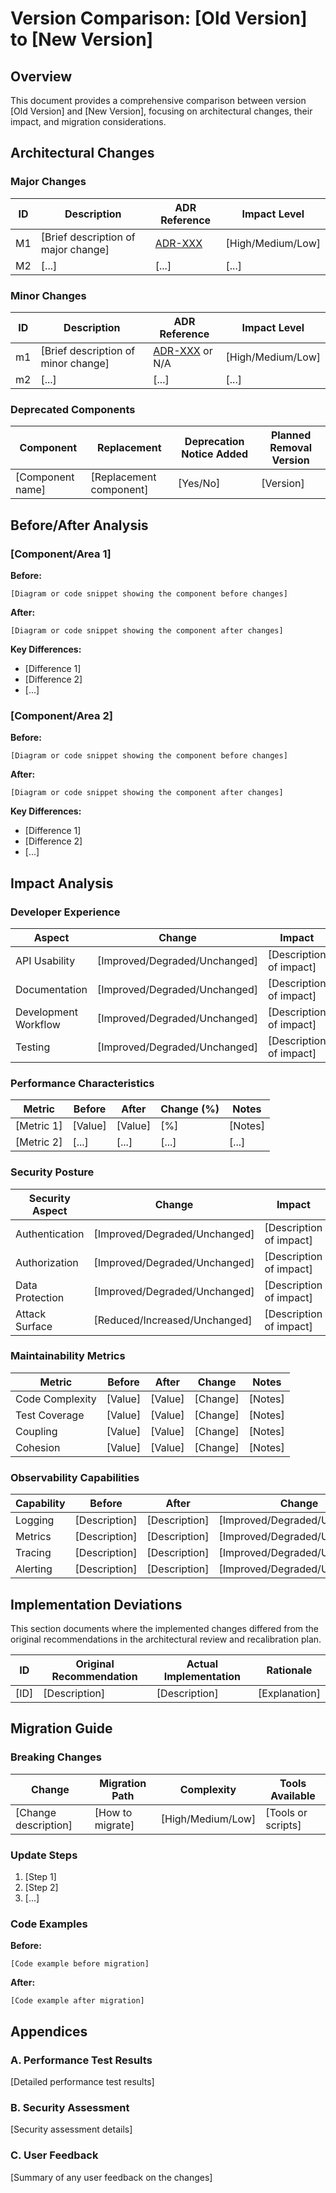 # Version Comparison: [Old Version] to [New Version]

## Overview

This document provides a comprehensive comparison between version [Old Version] and [New Version], focusing on architectural changes, their impact, and migration considerations.

## Architectural Changes

### Major Changes

| ID | Description | ADR Reference | Impact Level |
|----|-------------|--------------|--------------|
| M1 | [Brief description of major change] | [ADR-XXX](link-to-adr) | [High/Medium/Low] |
| M2 | [...] | [...] | [...] |

### Minor Changes

| ID | Description | ADR Reference | Impact Level |
|----|-------------|--------------|--------------|
| m1 | [Brief description of minor change] | [ADR-XXX](link-to-adr) or N/A | [High/Medium/Low] |
| m2 | [...] | [...] | [...] |

### Deprecated Components

| Component | Replacement | Deprecation Notice Added | Planned Removal Version |
|-----------|-------------|--------------------------|-------------------------|
| [Component name] | [Replacement component] | [Yes/No] | [Version] |

## Before/After Analysis

### [Component/Area 1]

**Before:**
```
[Diagram or code snippet showing the component before changes]
```

**After:**
```
[Diagram or code snippet showing the component after changes]
```

**Key Differences:**
* [Difference 1]
* [Difference 2]
* [...]

### [Component/Area 2]

**Before:**
```
[Diagram or code snippet showing the component before changes]
```

**After:**
```
[Diagram or code snippet showing the component after changes]
```

**Key Differences:**
* [Difference 1]
* [Difference 2]
* [...]

## Impact Analysis

### Developer Experience

| Aspect | Change | Impact |
|--------|--------|--------|
| API Usability | [Improved/Degraded/Unchanged] | [Description of impact] |
| Documentation | [Improved/Degraded/Unchanged] | [Description of impact] |
| Development Workflow | [Improved/Degraded/Unchanged] | [Description of impact] |
| Testing | [Improved/Degraded/Unchanged] | [Description of impact] |

### Performance Characteristics

| Metric | Before | After | Change (%) | Notes |
|--------|--------|-------|-----------|-------|
| [Metric 1] | [Value] | [Value] | [%] | [Notes] |
| [Metric 2] | [...] | [...] | [...] | [...] |

### Security Posture

| Security Aspect | Change | Impact |
|-----------------|--------|--------|
| Authentication | [Improved/Degraded/Unchanged] | [Description of impact] |
| Authorization | [Improved/Degraded/Unchanged] | [Description of impact] |
| Data Protection | [Improved/Degraded/Unchanged] | [Description of impact] |
| Attack Surface | [Reduced/Increased/Unchanged] | [Description of impact] |

### Maintainability Metrics

| Metric | Before | After | Change | Notes |
|--------|--------|-------|--------|-------|
| Code Complexity | [Value] | [Value] | [Change] | [Notes] |
| Test Coverage | [Value] | [Value] | [Change] | [Notes] |
| Coupling | [Value] | [Value] | [Change] | [Notes] |
| Cohesion | [Value] | [Value] | [Change] | [Notes] |

### Observability Capabilities

| Capability | Before | After | Change | Notes |
|------------|--------|-------|--------|-------|
| Logging | [Description] | [Description] | [Improved/Degraded/Unchanged] | [Notes] |
| Metrics | [Description] | [Description] | [Improved/Degraded/Unchanged] | [Notes] |
| Tracing | [Description] | [Description] | [Improved/Degraded/Unchanged] | [Notes] |
| Alerting | [Description] | [Description] | [Improved/Degraded/Unchanged] | [Notes] |

## Implementation Deviations

This section documents where the implemented changes differed from the original recommendations in the architectural review and recalibration plan.

| ID | Original Recommendation | Actual Implementation | Rationale |
|----|-------------------------|----------------------|-----------|
| [ID] | [Description] | [Description] | [Explanation] |

## Migration Guide

### Breaking Changes

| Change | Migration Path | Complexity | Tools Available |
|--------|---------------|------------|-----------------|
| [Change description] | [How to migrate] | [High/Medium/Low] | [Tools or scripts] |

### Update Steps

1. [Step 1]
2. [Step 2]
3. [...]

### Code Examples

**Before:**
```
[Code example before migration]
```

**After:**
```
[Code example after migration]
```

## Appendices

### A. Performance Test Results

[Detailed performance test results]

### B. Security Assessment

[Security assessment details]

### C. User Feedback

[Summary of any user feedback on the changes]
